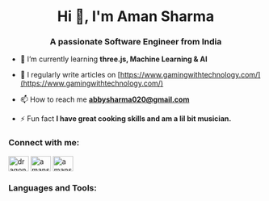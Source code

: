 <h1 align="center">Hi 👋, I'm Aman Sharma</h1>
<h3 align="center">A passionate Software Engineer from India</h3>

- 🌱 I’m currently learning **three.js, Machine Learning & AI**

- 📝 I regularly write articles on [https://www.gamingwithtechnology.com/](https://www.gamingwithtechnology.com/)

- 📫 How to reach me **abbysharma020@gmail.com**

- ⚡ Fun fact **I have great cooking skills and am a lil bit musician.**

<h3 align="left">Connect with me:</h3>
<p align="left">
<a href="https://twitter.com/dragoneelgaming" target="blank"><img align="center" src="https://raw.githubusercontent.com/rahuldkjain/github-profile-readme-generator/master/src/images/icons/Social/twitter.svg" alt="dragoneelgaming" height="30" width="40" /></a>
<a href="https://linkedin.com/in/amansharmadotexe" target="blank"><img align="center" src="https://raw.githubusercontent.com/rahuldkjain/github-profile-readme-generator/master/src/images/icons/Social/linked-in-alt.svg" alt="amansharmadotexe" height="30" width="40" /></a>
<a href="https://www.hackerrank.com/amansharma_exe" target="blank"><img align="center" src="https://raw.githubusercontent.com/rahuldkjain/github-profile-readme-generator/master/src/images/icons/Social/hackerrank.svg" alt="amansharma_exe" height="30" width="40" /></a>
</p>

<h3 align="left">Languages and Tools:</h3>
<p align="left"> 
